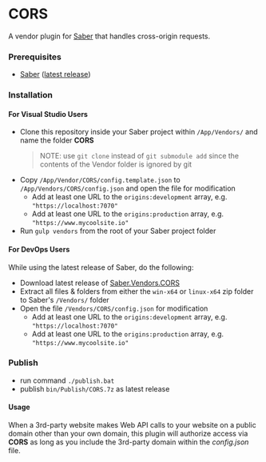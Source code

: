 # CORS
A vendor plugin for [Saber](https://saber.datasilk.io) that handles cross-origin requests.

### Prerequisites
* [Saber](https://saber.datasilk.io) ([latest release](https://github.com/Datasilk/Saber/releases))

### Installation
#### For Visual Studio Users
* Clone this repository inside your Saber project within `/App/Vendors/` and name the folder **CORS**
	> NOTE: use `git clone` instead of `git submodule add` since the contents of the Vendor folder is ignored by git
* Copy `/App/Vendor/CORS/config.template.json` to `/App/Vendors/CORS/config.json` and open the file for modification
	* Add at least one URL to the `origins:development` array, e.g. `"https://localhost:7070"`
    * Add at least one URL to the `origins:production` array, e.g. `"https://www.mycoolsite.io"`
* Run `gulp vendors` from the root of your Saber project folder

#### For DevOps Users
While using the latest release of Saber, do the following:
* Download latest release of [Saber.Vendors.CORS](https://github.com/Datasilk/Saber-CORS/releases)
* Extract all files & folders from either the `win-x64` or `linux-x64` zip folder to Saber's `/Vendors/` folder
* Open the file `/Vendors/CORS/config.json` for modification
	* Add at least one URL to the `origins:development` array, e.g. `"https://localhost:7070"`
    * Add at least one URL to the `origins:production` array, e.g. `"https://www.mycoolsite.io"`

### Publish
* run command `./publish.bat`
* publish `bin/Publish/CORS.7z` as latest release

#### Usage
When a 3rd-party website makes Web API calls to your website on a public domain other than your own domain, this plugin will authorize access via **CORS** as long as you include the 3rd-party domain within the *config.json* file.